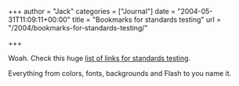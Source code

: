 +++
author = "Jack"
categories = ["Journal"]
date = "2004-05-31T11:09:11+00:00"
title = "Bookmarks for standards testing"
url = "/2004/bookmarks-for-standards-testing/"

+++

Woah. Check this huge [list of links for standards testing][1].

Everything from colors, fonts, backgrounds and Flash to you name it.

 [1]: http://www.fawny.org/webstandards/bookmarks/bookmarks-040526.html
